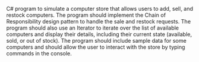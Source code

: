C# program to simulate a computer store that allows users to add, sell, and restock computers. The program should implement the Chain of Responsibility design pattern to handle the sale and restock requests. The program should also use an Iterator to iterate over the list of available computers and display their details, including their current state (available, sold, or out of stock). The program should include sample data for some computers and should allow the user to interact with the store by typing commands in the console.
